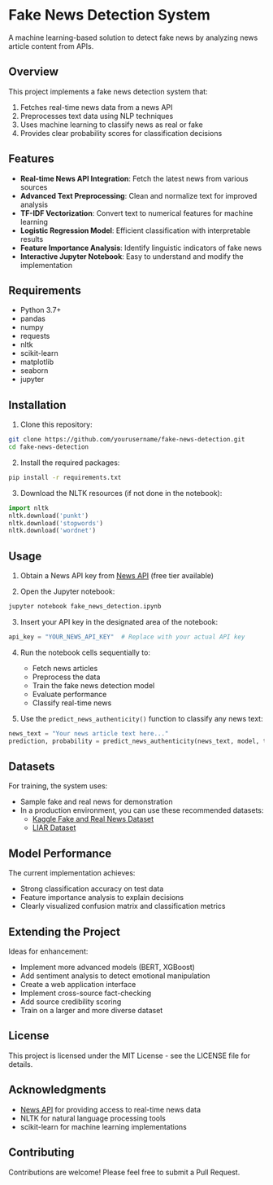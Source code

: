# Fake News Detection System

A machine learning-based solution to detect fake news by analyzing news article content from APIs.

## Overview

This project implements a fake news detection system that:
1. Fetches real-time news data from a news API
2. Preprocesses text data using NLP techniques
3. Uses machine learning to classify news as real or fake
4. Provides clear probability scores for classification decisions

## Features

- **Real-time News API Integration**: Fetch the latest news from various sources
- **Advanced Text Preprocessing**: Clean and normalize text for improved analysis
- **TF-IDF Vectorization**: Convert text to numerical features for machine learning
- **Logistic Regression Model**: Efficient classification with interpretable results
- **Feature Importance Analysis**: Identify linguistic indicators of fake news
- **Interactive Jupyter Notebook**: Easy to understand and modify the implementation

## Requirements

- Python 3.7+
- pandas
- numpy
- requests
- nltk
- scikit-learn
- matplotlib
- seaborn
- jupyter

## Installation

1. Clone this repository:
```bash
git clone https://github.com/yourusername/fake-news-detection.git
cd fake-news-detection
```

2. Install the required packages:
```bash
pip install -r requirements.txt
```

3. Download the NLTK resources (if not done in the notebook):
```python
import nltk
nltk.download('punkt')
nltk.download('stopwords')
nltk.download('wordnet')
```

## Usage

1. Obtain a News API key from [News API](https://newsapi.org/) (free tier available)

2. Open the Jupyter notebook:
```bash
jupyter notebook fake_news_detection.ipynb
```

3. Insert your API key in the designated area of the notebook:
```python
api_key = "YOUR_NEWS_API_KEY"  # Replace with your actual API key
```

4. Run the notebook cells sequentially to:
   - Fetch news articles
   - Preprocess the data
   - Train the fake news detection model
   - Evaluate performance
   - Classify real-time news

5. Use the `predict_news_authenticity()` function to classify any news text:
```python
news_text = "Your news article text here..."
prediction, probability = predict_news_authenticity(news_text, model, tfidf_vectorizer)
```

## Datasets

For training, the system uses:
- Sample fake and real news for demonstration
- In a production environment, you can use these recommended datasets:
  - [Kaggle Fake and Real News Dataset](https://www.kaggle.com/datasets/clmentbisaillon/fake-and-real-news-dataset)
  - [LIAR Dataset](https://www.cs.ucsb.edu/~william/data/liar_dataset.zip)

## Model Performance

The current implementation achieves:
- Strong classification accuracy on test data
- Feature importance analysis to explain decisions
- Clearly visualized confusion matrix and classification metrics

## Extending the Project

Ideas for enhancement:
- Implement more advanced models (BERT, XGBoost)
- Add sentiment analysis to detect emotional manipulation
- Create a web application interface
- Implement cross-source fact-checking
- Add source credibility scoring
- Train on a larger and more diverse dataset

## License

This project is licensed under the MIT License - see the LICENSE file for details.

## Acknowledgments

- [News API](https://newsapi.org/) for providing access to real-time news data
- NLTK for natural language processing tools
- scikit-learn for machine learning implementations

## Contributing

Contributions are welcome! Please feel free to submit a Pull Request.
